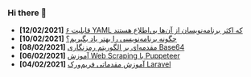 ### Hi there 👋

<!-- posts -->
* **[12/02/2021]** [۶ قابلیت YAML که اکثر برنامه‌نویسان از آن‌ها بی‌اطلاع هستند](https://liara.ir/blog/%db%b6-%d9%82%d8%a7%d8%a8%d9%84%db%8c%d8%aa-yaml-%da%a9%d9%87-%d8%a7%da%a9%d8%ab%d8%b1-%d8%a8%d8%b1%d9%86%d8%a7%d9%85%d9%87%e2%80%8c%d9%86%d9%88%db%8c%d8%b3%d8%a7%d9%86-%d8%a7%d8%b2-%d8%a2%d9%86/ "۶ قابلیت YAML که اکثر برنامه‌نویسان از آن‌ها بی‌اطلاع هستند")
* **[10/02/2021]** [چگونه برنامه‌نویسی را بهتر یاد بگیریم؟](https://liara.ir/blog/%da%86%da%af%d9%88%d9%86%d9%87-%d8%a8%d8%b1%d9%86%d8%a7%d9%85%d9%87%e2%80%8c%d9%86%d9%88%db%8c%d8%b3%db%8c-%d8%b1%d8%a7-%d8%a8%d9%87%d8%aa%d8%b1-%db%8c%d8%a7%d8%af-%d8%a8%da%af%db%8c%d8%b1%db%8c%d9%85/ "چگونه برنامه‌نویسی را بهتر یاد بگیریم؟")
* **[08/02/2021]** [مقدمه‌ای بر الگوریتم رمزنگاری Base64](https://liara.ir/blog/%d9%85%d9%82%d8%af%d9%85%d9%87%e2%80%8c%d8%a7%db%8c-%d8%a8%d8%b1-%d8%a7%d9%84%da%af%d9%88%d8%b1%db%8c%d8%aa%d9%85-%d8%b1%d9%85%d8%b2%d9%86%da%af%d8%a7%d8%b1%db%8c-base64/ "مقدمه‌ای بر الگوریتم رمزنگاری Base64")
* **[06/02/2021]** [آموزش Web Scraping با Puppeteer](https://liara.ir/blog/%d8%a2%d9%85%d9%88%d8%b2%d8%b4-web-scraping-%d8%a8%d8%a7-puppeteer/ "آموزش Web Scraping با Puppeteer")
* **[04/02/2021]** [آموزش مقدماتی فریم‌ورک Laravel](https://liara.ir/blog/%d8%a2%d9%85%d9%88%d8%b2%d8%b4-%d9%85%d9%82%d8%af%d9%85%d8%a7%d8%aa%db%8c-%d9%81%d8%b1%db%8c%d9%85%e2%80%8c%d9%88%d8%b1%da%a9-laravel/ "آموزش مقدماتی فریم‌ورک Laravel")<!-- /posts -->
